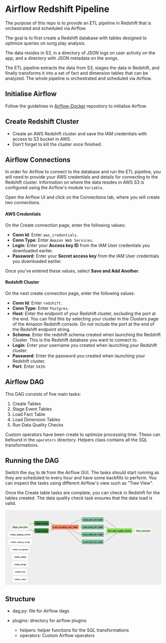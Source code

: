 # Airflow Redshift Pipeline

The purpose of this repo is to provide an ETL pipeline in Redshift that is orchestrated and scheduled via Airflow.

The goal is to first create a Redshift database with tables designed to optimize queries on song play analysis.

The data resides in S3, in a directory of JSON logs on user activity on the app, and a directory with JSON metadata on the songs.

The ETL pipeline extracts the data from S3, stages the data in Redshift, and finally transforms it into a set of fact and dimension tables that can be analyzed. The whole pipeline is orchestrated and scheduled via Airflow. 



## Initialise Airflow

Follow the guidelines in [Airflow-Docker](https://github.com/nialloriordan/airflow-docker) repository to initialise Airflow.

## Create Redshift Cluster

- Create an AWS Redshift cluster and save the IAM credentials with access to S3 bucket in AWS. 
- Don't forget to kill the cluster once finished.

## Airflow Connections

In order for Airflow to connect to the database and run the ETL pipeline, you will need to provide your AWS credentials and details for connecting to the Redshift cluster. Information on where the data resides in AWS S3 is configured using the Airflow's module `Variable`.

Open the Airflow UI and click on the Connections tab, where you will create two connections. 

#### **AWS Credentials**

On the Create connection page, enter the following values:

- **Conn Id**: Enter `aws_credentials`.
- **Conn Type**: Enter `Amazon Web Services`.
- **Login**: Enter your **Access key ID** from the IAM User credentials you downloaded earlier.
- **Password**: Enter your **Secret access key** from the IAM User credentials you downloaded earlier.

Once you've entered these values, select **Save and Add Another**. 

#### Redshift Cluster

On the next create connection page, enter the following values:

- **Conn Id**: Enter `redshift`.
- **Conn Type**: Enter `Postgres`.
- **Host**: Enter the endpoint of your Redshift cluster, excluding the port at the end. You can find this by selecting your cluster in the Clusters page of the Amazon Redshift console. Do not include the port at the end of the Redshift endpoint string.
- **Schema**: Enter the redshift schema created when launching the Redshift Cluster. This is the Redshift database you want to connect to. 
- **Login**: Enter your username you created when launching your Redshift cluster.
- **Password**: Enter the password you created when launching your Redshift cluster.
- **Port**: Enter `5439`.

## Airflow DAG

This DAG consists of five main tasks:

1. Create Tables
2. Stage Event Tables
3. Load Fact Table
4. Load Dimension Tables
5. Run Data Quality Checks

Custom operators have been create to optimize processing time. These can befound in the `operators` directory. Helpers class contains all the SQL transformations. 

## Running the DAG

Switch the `dag` to `ON` from the Airflow GUI. The tasks should start running as they are scheduled to every hour and have some backfills to perform. You can inspect the tasks using different Airflow's view such as "Tree View".

Once the Create table tasks are complete, you can check in Redshift for the tables created. The data quality check task ensures that the data load is valid. 

![airflow](images/airflow.png)

## Structure

- dag.py: file for Airflow dags

- plugins: directory for airflow plugins

  - helpers: helper functions for the SQL transformations
  - operators: Custom Airflow operators

  
